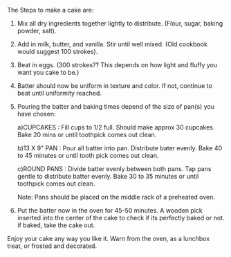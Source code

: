 The Steps to make a cake are:

1) Mix all dry ingredients together lightly to distribute. (Flour, sugar, baking powder, salt).

2) Add in milk, butter, and vanilla. Stir until well mixed. (Old cookbook would suggest 100 strokes).

3) Beat in eggs. (300 strokes?? This depends on how light and fluffy you want you cake to be.)

4) Batter should now be uniform in texture and color. If not, continue to beat until uniformity reached.

5) Pouring the batter and baking times depend of the size of pan(s) you have chosen:

    a)CUPCAKES : Fill cups to 1/2 full. Should make approx 30 cupcakes.
                 Bake 20 mins or until toothpick comes out clean.

    b)13 X 9" PAN : Pour all batter into pan. Distribute bater evenly.
                    Bake 40 to 45 minutes or until tooth pick comes out clean.

    c)ROUND PANS : Divide batter evenly between both pans. Tap pans gentle to distribute batter evenly.
                   Bake 30 to 35 minutes or until toothpick comes out clean.

    Note: Pans should be placed on the middle rack of a preheated oven.

6) Put the batter now in the oven for 45-50 minutes. A wooden pick inserted into the center of the cake to check if its perfectly baked or not. if baked, take the cake out.

Enjoy your cake any way you like it. Warn from the oven, as a lunchbox treat, or frosted and decorated.
